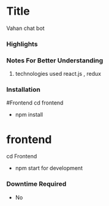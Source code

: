 Title
==============
Vahan chat bot

### Highlights

### Notes For Better Understanding
1. technologies used react.js , redux


### Installation
 #Frontend
 cd frontend
* npm install


# frontend
cd Frontend
* npm start for development

### Downtime Required
* No


